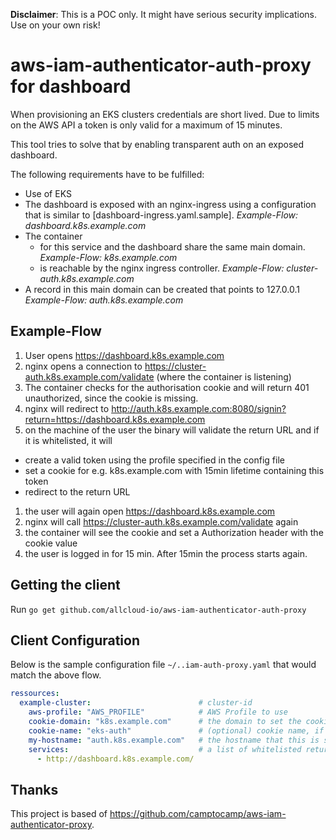 **Disclaimer**: This is a POC only. It might have serious security implications. Use on your own risk!

aws-iam-authenticator-auth-proxy for dashboard
==============================================

When provisioning an EKS clusters credentials are short lived. Due to limits on the AWS API a token is only valid for a maximum of 15 minutes.

This tool tries to solve that by enabling transparent auth on an exposed dashboard.

The following requirements have to be fulfilled:

* Use of EKS
* The dashboard is exposed with an nginx-ingress using a configuration that is similar to [dashboard-ingress.yaml.sample]. *Example-Flow: dashboard.k8s.example.com*
* The container
  * for this service and the dashboard share the same main domain. *Example-Flow: k8s.example.com*
  * is reachable by the nginx ingress controller. *Example-Flow: cluster-auth.k8s.example.com*
* A record in this main domain can be created that points to 127.0.0.1 *Example-Flow: auth.k8s.example.com*

## Example-Flow

1. User opens https://dashboard.k8s.example.com
1. nginx opens a connection to https://cluster-auth.k8s.example.com/validate (where the container is listening)
1. The container checks for the authorisation cookie and will return 401 unauthorized, since the cookie is missing.
1. nginx will redirect to http://auth.k8s.example.com:8080/signin?return=https://dashboard.k8s.example.com
1. on the machine of the user the binary will validate the return URL and if it is whitelisted, it will
  * create a valid token using the profile specified in the config file
  * set a cookie for e.g. k8s.example.com with 15min lifetime containing this token
  * redirect to the return URL
1. the user will again open https://dashboard.k8s.example.com
1. nginx will call https://cluster-auth.k8s.example.com/validate again
1. the container will see the cookie and set a Authorization header with the cookie value
1. the user is logged in for 15 min. After 15min the process starts again.

## Getting the client

Run `go get github.com/allcloud-io/aws-iam-authenticator-auth-proxy`

## Client Configuration

Below is the sample configuration file `~/..iam-auth-proxy.yaml` that would match the above flow.

```yaml
ressources:
  example-cluster:                        # cluster-id
    aws-profile: "AWS_PROFILE"            # AWS Profile to use
    cookie-domain: "k8s.example.com"      # the domain to set the cookie on, has to be the common root of all three used domains
    cookie-name: "eks-auth"               # (optional) cookie name, if changed has to be changed on the pod, too.
    my-hostname: "auth.k8s.example.com"   # the hostname that this is supposed to be called as, used for validation
    services:                             # a list of whitelisted return URLs (could be multiple dashboards/services in the same EKS domain)
      - http://dashboard.k8s.example.com/
```

## Thanks

This project is based of https://github.com/camptocamp/aws-iam-authenticator-proxy.
